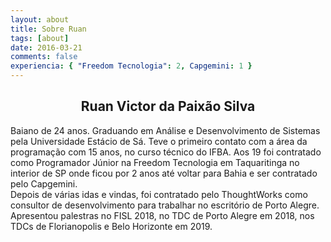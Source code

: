 ```yaml
---
layout: about
title: Sobre Ruan
tags: [about]
date: 2016-03-21
comments: false
experiencia: { "Freedom Tecnologia": 2, Capgemini: 1 }
---
```


## <center>Ruan Victor da Paixão Silva</center>

Baiano de 24 anos. Graduando em Análise e Desenvolvimento de Sistemas pela Universidade Estácio de Sá. Teve o primeiro contato com a área da programação com 15 anos, no curso técnico do IFBA. Aos 19 foi contratado como Programador Júnior na Freedom Tecnologia em Taquaritinga no interior de SP onde ficou por 2 anos até voltar para Bahia e ser contratado pelo Capgemini. <br/> Depois de várias idas e vindas, foi contratado pelo ThoughtWorks como consultor de desenvolvimento para trabalhar no escritório de Porto Alegre.
<br/> Apresentou palestras no FISL 2018, no TDC de Porto Alegre em 2018, nos TDCs de Florianopolis e Belo Horizonte em 2019.
